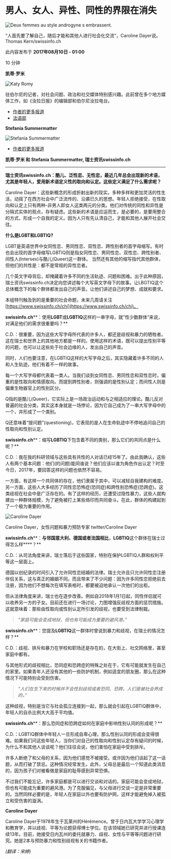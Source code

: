 # 男人、女人、异性、同性的界限在消失

![Deux femmes au style androgyne s embrassent.](https://www.swissinfo.ch/content/wp-content/uploads/sites/13/2017/07/e0acc87003b957325e7e4c13168c050f-ker_che_0612_pridezrh_09-jpg-data.jpg?ver=963d8d08)

“人首先要了解自己，随后才能和其他人进行社会化交流”，Caroline Dayer说。 Thomas Kern/swissinfo.ch

此内容发布于 **2017年08月10日 - 01:00**

10 分钟

**凯蒂·罗米**

![Katy Romy](https://www.swissinfo.ch/content/wp-content/uploads/sites/13/2023/12/katy-romy-profileImage-42390267.png?ver=04173011)

驻伯尔尼的记者，对社会问题、政治和社交媒体特别感兴趣。此前曾在多个地方媒体工作，如《汝拉日报》的编辑部和伯尔尼汝拉电台。

- [作者的更多报道](https://www.swissinfo.ch/chi/author/%e5%87%af%e8%92%82%c2%b7%e7%bd%97%e7%b1%b3/)
- [法语部](https://www.swissinfo.ch/chi/department/%e6%b3%95%e8%af%ad%e9%83%a8)

**Stefania Summermatter**

![Stefania Summermatter](https://www.swissinfo.ch/content/wp-content/uploads/sites/13/2023/12/stefania-summermatter-profileImage-42390377.png?ver=c0fde15d)

- [作者的更多报道](https://www.swissinfo.ch/chi/author/stefania-summermatter/)

**凯蒂·罗米 和 Stefania Summermatter, 瑞士资讯swissinfo.ch**

---

**瑞士资讯****swissinfo.ch****：酷儿、泛性恋、无性恋，最近几年总会出现新的术语，尤其是年轻人，爱用新术语定义性的取向和认定。这些定义满足了什么需求呢？**

Caroline Dayer：这些新概念的形成折射出新的现实。多种多样和更加灵活的性生活，动摇了在西方社会中广泛流传的、沿袭已久的思想。年轻人拒绝接受，在性取向和认定上只有两种-非男人即女人这类两元的分类。他们对传统的同性和异性是分隔式实体的观点，存有疑虑。这些新的术语是应运而生，是必要的，是要用整合的方式，形成一个自我的定义。因为人只有先认清自己，才能和其他人展开社会交往。

**什么是LGBT和LGBTIQ?**

LGBT是英语世界中女同性恋、男同性恋、双性恋、跨性别者的首字母缩写。有时也会出现的首字母缩写LGBTIQ则是指女同性恋、男同性恋、双性恋、跨性别者、间性人(Intersex)与酷儿(Queer)这一群体。 当然还有其他的缩写指代其他群体，但他们的共性是：都不是常规的异性恋者。

几个英文字母背后，却掩藏着许多不同的生活轨迹、问题和困难。出于此种原因，瑞士资讯swissinfo.ch决定向您讲述每个大写英文字母下的故事。让LBGTIQ这个总体概念下的每个群体都发出自己的声音。让他们讲述自己的梦想、成就和要求。

本组特刊触及到的是重要的社会命题，未来几周请关注[https://www.swissinfo.ch/chi](https://www.swissinfo.ch/chi)。

**swissinfo.ch****：使用****LGBT****或****LGBTIQ****这样的一串字母，就”性少数群体“来说，对满足他们的需求很重要吗？**

C.D.：很重要，因为这些大写字母所代表的许多人，都还是歧视和暴力的牺牲者。这在瑞士和世界上的其他地方都是一样的。使用这样的术语，既可以提出性别平等的问题，也可以让这些处于社会边缘的人，发出自己的声音。

同时，人们也要注意，在LGBTIQ这样的大写字母之后，其实隐藏着许多不同的人和人生轨迹。他们有着不一样的故事。

每一个大写字母都代表着一类人。当我们谈到女同性恋、男同性恋和双性恋时，偏重的是性取向和情感取向。而提到跨性别者，则强调的是性别认定；而间性人则是偏重生物器官上的性别区分。

Q指的是酷儿(Queer)，它实际上是一场政治运动和与之相适应的理论。酷儿反对普遍的社会分类，其实这本身就是一场悖论，因为它自己成为了一串大写字母中的一个，并形成了一个类别。

Q还意味着“提问题”(questioning)，它表现的是人在生命轨迹中不停地追问自己的性取向和性别认定。

**swissinfo.ch****：缩写****LGBTIQ****下包含着不同的类别，那么它们的共同点是什么呢？**

C.D.：我在我的科研领域与这些具有共性的人对话已经15年了。由此我确认，这些人有两个基本问题：他们(的问题)能同谁说？他们应该以谁为角色作出认定？时至今日，2017年，要回答这样的问题也依然不容易。

一方面，有这样一个共同体的存在，他们隶属于其中，可以减轻自我建构的难度。另一方面，这些人大多经历了同性恋恐怖症(恐同症)和跨性别恐怖症(恐跨症)。这类歧视在社会中是广泛存在的。有了这样的经历，还遭受过隐性暴力，这些人就构建出一种群体规模，为了避免被打上某些烙印而共同奋斗。在此，群体的构建起到了一个极为重要的作用。

![Caroline Dayer](https://www.swissinfo.ch/content/wp-content/uploads/sites/13/2017/07/97563e141db9404c293467f24a5ca645-3dbcfef5-jpg-data.jpg?ver=203d818a)

Caroline Dayer，女性问题和暴力预防专家 twitter/Caroline Dayer

**swissinfo.ch****：****与邻国意大利、德国或者法国相比****，****LGBTIQ****这个群体在瑞士过得怎么样****？**

C.D.：从司法角度来讲，瑞士落后于这些国家，特别在保护LGBTIQ人群和权利平等这一层面上。

德国以创纪录的时间引入了允许同性恋结婚的法律。瑞士允许且只允许同性恋注册伴侣关系，这与真正的婚姻不同。而且带来了不少问题：因为许多同性恋拒绝前去注册，因为他们不想每次在填写表格时，都要被迫地承认一次他们的出柜。

但从法律角度来讲，瑞士也在逐步改善。例如自2018年1月1日起，同性伴侣就可以收养另一方的子女。目前还在进行一场讨论，力图增强反歧视方面的惩罚措施。这就意味着：那些由性取向或性别认定所引发的歧视，也要受到法律制裁。

> _“家庭可能会变成地狱，但也有可能成为重要的避风港。”_

**swissinfo.ch****：您提及****LGBTIQ****这一群体时曾说到暴力和歧视，在瑞士的情况怎样？**

C.D.：歧视、排斥和暴力在学校和职场还是存在的，在大街上、社交网络里，甚至家庭中都有。

与其他形式的歧视相比，恐同症和恐跨症的特殊之处在于，它有可能就发生在自己的家里。如果青年人还没有其他的一些防护机制，例如适宜的朋友圈，那么在这种情况下可能特别会受到伤害。

> _“人们在生下来的时候并不会性别歧视或者恐同、恐跨，人们是被社会养成的。”_

这种歧视，特别是当它与社会孤立连接到一起，那么就会引起在LGBTIQ群体中，年轻人的自杀比例大大高于平均值。

**swissinfo.ch****：那么恐同症和恐跨症如何在家庭中影响性别认同的形成呢？**

C.D.：LGBTIQ群体中年轻人一旦形成自卑心理，那么性别认同的形成会变得很难。如果我们问这些年轻人，当你们对自己的性取向和性别认定存有疑问的时候，为什么不和其他人谈谈呢？他们往往会说，他们害怕在家庭中受到排斥。

许多人断绝了和父母的关系，因为他们感觉不被接受。或许因为他们谈起了这一话题，从而打破了禁忌。这种情况经常发生。此外，父母总是最后一个知道此类消息的，因为孩子们对被看做是家庭的耻辱感到异常恐惧。

不过我们不能忘记，许多家庭都是可以进行交谈和对话的。家庭可能会变成地狱，但也有可能成为重要的避风港。为了克服偏见，与父母进行交谈一定是非常重要的。当然同样必要的是，年轻人在家庭以外也要有防护网，这样才能避免掉入被孤立和受伤害的漩涡。

**Caroline Dayer**

Caroline Dayer于1978年生于瓦莱州的Hérémence。曾于日内瓦大学学习心理学和教育学，并以歧视、平等为论题获得博士学位。在该领域她已研究并进行授课连续13年。目前，她接受日内瓦州的委托就暴力、歧视、女性与平等等问题进行研究。她是2本与预防暴力和性别歧视有关的书籍作者。

_(翻译：宋婷)_